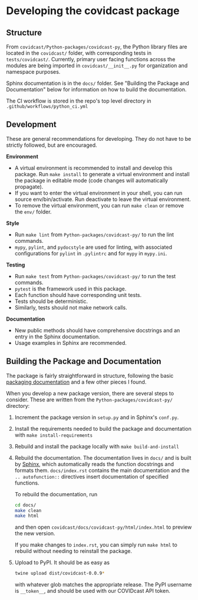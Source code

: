 # Developing the covidcast package

## Structure
From `covidcast/Python-packages/covidcast-py`, the Python library files are located in the 
`covidcast/` folder, with corresponding tests in `tests/covidcast/`. 
Currently, primary user facing functions across the modules are being imported in `covidcast/__init__.py` 
for organization and namespace purposes.

Sphinx documentation is in the `docs/` folder. See "Building the Package and Documentation" below 
for information on how to build the documentation.

The CI workflow is stored in the repo's top level directory in `.github/workflows/python_ci.yml`

## Development
These are general recommendations for developing. They do not have to be strictly followed, 
but are encouraged. 

__Environment__
- A virtual environment is recommended to install and develop this package. Run `make install` to generate a 
virtual environment and install the package in editable mode (code changes will automatically propagate).
- If you want to enter the virtual environment in your shell, you can run source env/bin/activate. Run deactivate 
to leave the virtual environment.
- To remove the virtual environment, you can run `make clean` or remove the `env/` folder.

__Style__
- Run `make lint` from `Python-packages/covidcast-py/` to run the lint commands.
- `mypy`, `pylint`, and `pydocstyle` are used for linting, with associated configurations for 
`pylint` in `.pylintrc` and for `mypy` in `mypy.ini`.

__Testing__
- Run `make test` from `Python-packages/covidcast-py/` to run the test commands.
- `pytest` is the framework used in this package.
- Each function should have corresponding unit tests. 
- Tests should be deterministic.
- Similarly, tests should not make network calls.

__Documentation__
- New public methods should have comprehensive docstrings and 
an entry in the Sphinx documentation.
- Usage examples in Sphinx are recommended.

## Building the Package and Documentation
The package is fairly straightforward in structure, following the basic
[packaging
documentation](https://packaging.python.org/tutorials/packaging-projects/) and a
few other pieces I found.

When you develop a new package version, there are several steps to consider. 
These are written from the `Python-packages/covidcast-py/` directory:

1. Increment the package version in `setup.py` and in Sphinx's `conf.py`.
2. Install the requirements needed to build the package and documentation with `make install-requirements`
3. Rebuild and install the package locally with `make build-and-install`
5. Rebuild the documentation. The documentation lives in `docs/` and is built by
   [Sphinx](https://www.sphinx-doc.org/en/master/), which automatically reads
   the function docstrings and formats them. `docs/index.rst` contains the main
   documentation and the `.. autofunction::` directives insert documentation of
   specified functions.

   To rebuild the documentation, run

    ```sh
    cd docs/
    make clean
    make html
    ```

    and then open `covidcast/docs/covidcast-py/html/index.html` to preview the
    new version.

    If you make changes to `index.rst`, you can simply run `make html` to
    rebuild without needing to reinstall the package.
6. Upload to PyPI. It should be as easy as

    ```sh
    twine upload dist/covidcast-0.0.9*
    ```

    with whatever glob matches the appropriate release. The PyPI username is
    `__token__`, and should be used with our COVIDcast API token.
